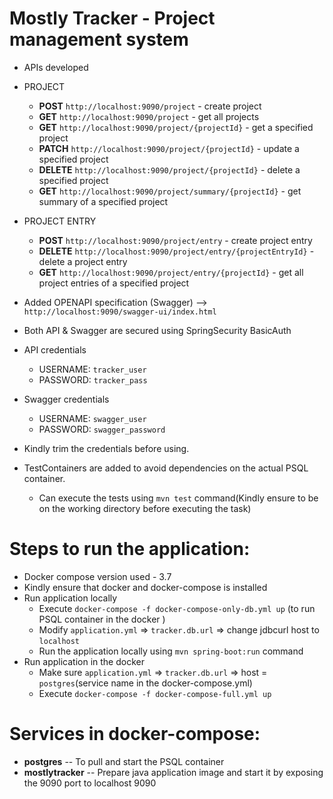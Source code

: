 # Mostly Tracker - Project management system
* APIs developed
*   PROJECT
     * **POST** ```http://localhost:9090/project``` - create project
     * **GET**  ```http://localhost:9090/project``` - get all projects
     * **GET**  ```http://localhost:9090/project/{projectId}``` - get a specified project
     * **PATCH** ```http://localhost:9090/project/{projectId}``` - update a specified project
     * **DELETE**  ```http://localhost:9090/project/{projectId}``` - delete a specified project
     * **GET**  ```http://localhost:9090/project/summary/{projectId}``` - get summary of a specified project
*  PROJECT ENTRY
     * **POST**  ```http://localhost:9090/project/entry``` - create project entry
     * **DELETE**  ```http://localhost:9090/project/entry/{projectEntryId}``` - delete a project entry
     * **GET**  ```http://localhost:9090/project/entry/{projectId}``` - get all project entries of a specified project
  
* Added OPENAPI specification (Swagger) --> ```http://localhost:9090/swagger-ui/index.html```
* Both API & Swagger are secured using SpringSecurity BasicAuth
*   API credentials  
       * USERNAME: ```tracker_user```
       * PASSWORD: ```tracker_pass```
*   Swagger credentials 
      * USERNAME: ```swagger_user```
      * PASSWORD: ```swagger_password```
*   Kindly trim the credentials before using.
* TestContainers are added to avoid dependencies on the actual PSQL container.
  * Can execute the tests using ```mvn test``` command(Kindly ensure to be on the working directory before executing the task)

Steps to run the application:
=============================
* Docker compose version used - 3.7
* Kindly ensure that docker and docker-compose is installed
* Run application locally
  * Execute ```docker-compose -f docker-compose-only-db.yml up``` (to run PSQL container in the docker )
  * Modify ```application.yml``` => ```tracker.db.url``` => change jdbcurl host to ```localhost```
  * Run the application locally using ```mvn spring-boot:run``` command
* Run application in the docker
  * Make sure ```application.yml``` => ```tracker.db.url``` => host = ```postgres```(service name in the docker-compose.yml)
  * Execute ```docker-compose -f docker-compose-full.yml up```
  
Services in docker-compose:
===========================
* **postgres** -- To pull and start the PSQL container
* **mostlytracker** -- Prepare java application image and start it by exposing the 9090 port to localhost 9090
